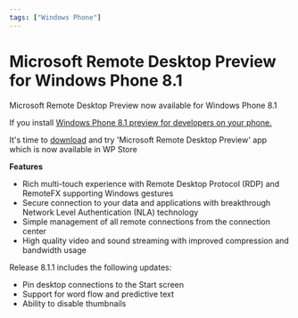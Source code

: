 ```yaml
---
tags: ["Windows Phone"]
---
```


<!--markdownlint-disable MD013 MD029 MD036 MD024 MD033 MD040 MD042 MD001 MD051 MD025 MD052 MD045-->
# Microsoft Remote Desktop Preview for Windows Phone 8.1

Microsoft Remote Desktop Preview now available for Windows Phone 8.1

If you install [Windows Phone 8.1 preview for developers on your phone.](blog/2014/05/20/upgrade-windows-phone-8-to-wp-8-1)

It's time to [download](http://www.windowsphone.com/s?appid=299b09ab-207e-441c-9e8e-c8d66c20b76b) and try 'Microsoft Remote Desktop Preview' app which is now available in WP Store

**Features**

- Rich multi-touch experience with Remote Desktop Protocol (RDP) and RemoteFX supporting Windows gestures
- Secure connection to your data and applications with breakthrough Network Level Authentication (NLA) technology
- Simple management of all remote connections from the connection center
- High quality video and sound streaming with improved compression and bandwidth usage

Release 8.1.1 includes the following updates:

- Pin desktop connections to the Start screen
- Support for word flow and predictive text
- Ability to disable thumbnails
